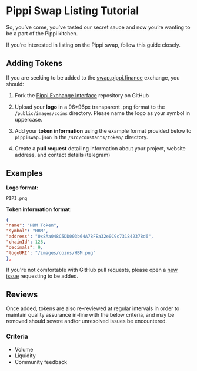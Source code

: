 
# Pippi Swap Listing Tutorial

So, you’ve come, you’ve tasted our secret sauce and now you’re wanting to be a part of the Pippi kitchen.

If you’re interested in listing on the Pippi swap, follow this guide closely.

## Adding Tokens

If you are seeking to be added to the [swap.pippi.finance](https://swap.pippi.finance/) exchange, you should:

1. Fork the [Pippi Exchange Interface](https://github.com/Shrimp-Labs/exchange-front/) repository on GitHub
2. Upload your **logo** in a 96*96px transparent .png format to the `/public/images/coins` directory. Please name the logo as your symbol in uppercase.

3. Add your **token information** using the example format provided below to `pippiswap.json` in the `/src/constants/token/` directory.

4. Create a **pull request** detailing information about your project, website address, and contact details (telegram)

## Examples

**Logo format:**

`PIPI.png`

**Token information format:**

```json
{
"name": "HBM Token",
"symbol": "HBM",
"address": "0x8Aa048C5DD003b64A78FEa32e0C9c731842378d6",
"chainId": 128,
"decimals": 9,
"logoURI": "/images/coins/HBM.png"
},
```

If you're not comfortable with GitHub pull requests, please open a [new issue](https://github.com/Shrimp-Labs/exchange-front/issues) requesting to be added.

## Reviews

Once added, tokens are also re-reviewed at regular intervals in order to maintain quality assurance in-line with the below criteria, and may be removed should severe and/or unresolved issues be encountered.

### Criteria

- Volume
- Liquidity
- Community feedback
